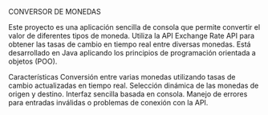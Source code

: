 CONVERSOR DE MONEDAS

Este proyecto es una aplicación sencilla de consola que permite convertir el valor de
diferentes tipos de moneda. Utiliza la API Exchange Rate API para obtener las tasas de cambio en tiempo 
real entre diversas monedas. Está desarrollado en Java aplicando los principios de programación orientada 
a objetos (POO).

Características
Conversión entre varias monedas utilizando tasas de cambio actualizadas en tiempo real.
Selección dinámica de las monedas de origen y destino.
Interfaz sencilla basada en consola.
Manejo de errores para entradas inválidas o problemas de conexión con la API.
